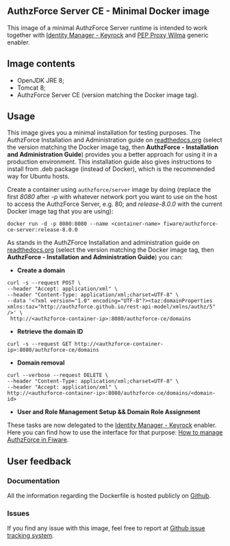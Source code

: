 ## AuthzForce Server CE - Minimal Docker image

This image of a minimal AuthzForce Server runtime is intended to work together with [Identity Manager - Keyrock](http://catalogue.fiware.org/enablers/identity-management-keyrock) and [PEP Proxy Wilma](http://catalogue.fiware.org/enablers/pep-proxy-wilma) generic enabler.

## Image contents
- OpenJDK JRE 8;
- Tomcat 8;
- AuthzForce Server CE (version matching the Docker image tag).

## Usage

This image gives you a minimal installation for testing purposes. The AuthzForce Installation and Administration guide on [readthedocs.org](https://readthedocs.org/projects/authzforce-ce-fiware/versions/) (select the version matching the Docker image tag, then **AuthzForce - Installation and Administration Guide**) provides you a better approach for using it in a production environment. This installation guide also gives instructions to install from .deb package (instead of Docker), which is the recommended way for Ubuntu hosts.

Create a container using `authzforce/server` image by doing (replace the first *8080* after *-p* with whatever network port you want to use on the host to access the AuthzForce Server, e.g. 80; and *release-8.0.0* with the current Docker image tag that you are using):

```
docker run -d -p 8080:8080 --name <container-name> fiware/authzforce-ce-server:release-8.0.0
```

As stands in the AuthZForce Installation and administration guide on [readthedocs.org](https://readthedocs.org/projects/authzforce-ce-fiware/versions/) (select the version matching the Docker image tag, then **AuthzForce - Installation and Administration Guide**) you can:

* **Create a domain**

```
curl -s --request POST \
--header "Accept: application/xml" \
--header "Content-Type: application/xml;charset=UTF-8" \
--data '<?xml version="1.0" encoding="UTF-8"?><taz:domainProperties xmlns:taz="http://authzforce.github.io/rest-api-model/xmlns/authz/5" />' \
 http://<authzforce-container-ip>:8080/authzforce-ce/domains
```

* **Retrieve the domain ID**

```
curl -s --request GET http://<authzforce-container-ip>:8080/authzforce-ce/domains
```

* **Domain removal**

```
curl --verbose --request DELETE \
--header "Content-Type: application/xml;charset=UTF-8" \
--header "Accept: application/xml" \
http://<authzforce-container-ip>:8080/authzforce-ce/domains/<domain-id>
```

* **User and Role Management Setup && Domain Role Assignment**

These tasks are now delegated to the [Identity Manager - Keyrock](http://catalogue.fiware.org/enablers/identity-management-keyrock) enabler. Here you can find how to use the interface for that purpose: [How to manage AuthzForce in Fiware](https://www.fiware.org/devguides/handling-authorization-and-access-control-to-apis/how-to-manage-access-control-in-fiware/).

## User feedback

### Documentation

All the information regarding the Dockerfile is hosted publicly on [Github](https://github.com/authzforce/server/tree/master/src/docker).

### Issues

If you find any issue with this image, feel free to report at [Github issue tracking system](https://github.com/authzforce/server/issues).
